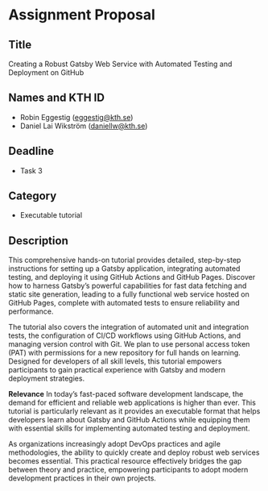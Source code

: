 # Assignment Proposal

## Title

Creating a Robust Gatsby Web Service with Automated Testing and Deployment on GitHub

## Names and KTH ID

  - Robin Eggestig (eggestig@kth.se)
  - Daniel Lai Wikström (daniellw@kth.se)

## Deadline

- Task 3

## Category
- Executable tutorial

## Description

This comprehensive hands-on tutorial provides detailed, step-by-step instructions for setting up a Gatsby application, integrating automated testing, and deploying it using GitHub Actions and GitHub Pages. Discover how to harness Gatsby’s powerful capabilities for fast data fetching and static site generation, leading to a fully functional web service hosted on GitHub Pages, complete with automated tests to ensure reliability and performance.

The tutorial also covers the integration of automated unit and integration tests, the configuration of CI/CD workflows using GitHub Actions, and managing version control with Git. We plan to use personal access token (PAT) with permissions for a new repository for full hands on learning. Designed for developers of all skill levels, this tutorial empowers participants to gain practical experience with Gatsby and modern deployment strategies.

**Relevance**
In today’s fast-paced software development landscape, the demand for efficient and reliable web applications is higher than ever. This tutorial is particularly relevant as it provides an executable format that helps developers learn about Gatsby and GitHub Actions while equipping them with essential skills for implementing automated testing and deployment.

As organizations increasingly adopt DevOps practices and agile methodologies, the ability to quickly create and deploy robust web services becomes essential. This practical resource effectively bridges the gap between theory and practice, empowering participants to adopt modern development practices in their own projects.
